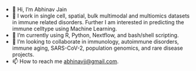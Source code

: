 - 👋 Hi, I’m Abhinav Jain
- 👀 I work in single cell, spatial, bulk multimodal and multiomics datasets in immune related disorders. Further I am interested in predicting the immune celltype using Machine Learning.
- 🌱 I’m currently using R, Python, Nextflow, and bash/shell scripting.
- 💞️ I’m looking to collaborate in immunology, autoimmune disorders, immune aging, SARS-CoV-2, population genomics, and rare disease projects.
- 📫 How to reach me abhinavjj@gmail.com.

<!---
Ajaingithub/Ajaingithub is a ✨ special ✨ repository because its `README.md` (this file) appears on your GitHub profile.
You can click the Preview link to take a look at your changes.
--->
